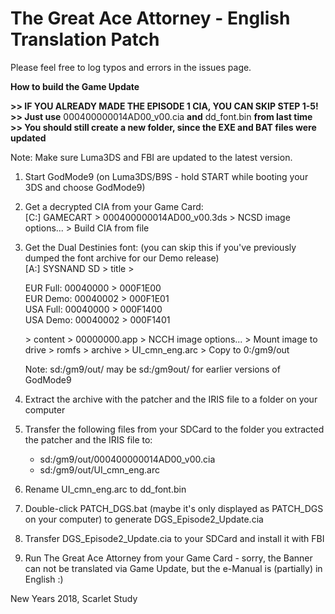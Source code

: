 The Great Ace Attorney - English Translation Patch
============================

Please feel free to log typos and errors in the issues page.

**How to build the Game Update**

**>> IF YOU ALREADY MADE THE EPISODE 1 CIA, YOU CAN SKIP STEP 1-5!**
**>> Just use** 000400000014AD00_v00.cia **and** dd_font.bin **from last time**
**>> You should still create a new folder, since the EXE and BAT files were updated**

Note: Make sure Luma3DS and FBI are updated to the latest version.

1) Start GodMode9 (on Luma3DS/B9S - hold START while booting your 3DS and choose GodMode9)

2) Get a decrypted CIA from your Game Card:  
	[C:] GAMECART > 000400000014AD00_v00.3ds > NCSD image options... > Build CIA from file

3) Get the Dual Destinies font:	(you can skip this if you've previously dumped the font archive for our Demo release)  
	[A:] SYSNAND SD > title >
	
	EUR Full: 00040000 > 000F1E00  
	EUR Demo: 00040002 > 000F1E01  
	USA Full: 00040000 > 000F1400  
	USA Demo: 00040002 > 000F1401  
	
	\> content > 00000000.app > NCCH image options... > Mount image to drive > romfs > archive > UI_cmn_eng.arc > Copy to 0:/gm9/out

	Note: sd:/gm9/out/ may be sd:/gm9out/ for earlier versions of GodMode9

4) Extract the archive with the patcher and the IRIS file to a folder on your computer

4) Transfer the following files from your SDCard to the folder you extracted the patcher and the IRIS file to:
	* sd:/gm9/out/000400000014AD00_v00.cia  
	* sd:/gm9/out/UI_cmn_eng.arc  


5) Rename UI_cmn_eng.arc to dd_font.bin

6) Double-click PATCH_DGS.bat (maybe it's only displayed as PATCH_DGS on your computer) to generate DGS_Episode2_Update.cia

7) Transfer DGS_Episode2_Update.cia to your SDCard and install it with FBI

8) Run The Great Ace Attorney from your Game Card - sorry, the Banner can not be translated via Game Update, but the e-Manual is (partially) in English :)

New Years 2018, Scarlet Study
